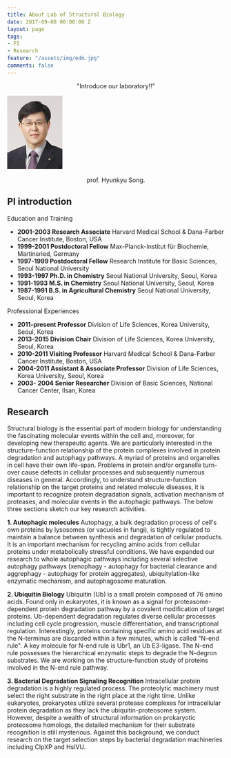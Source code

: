 ```yaml
---
title: About Lab of Structural Biology
date: 2017-09-08 00:00:00 Z
layout: page
tags:
- PI
- Research
feature: "/assets/img/edm.jpg"
comments: false
---
```


<center>"Introduce our laboratory!!"</center>


![ex_screenshot](/assets/img/prof.jpg) <center>prof. Hyunkyu Song.</center>

## PI introduction
Education and Training
* __2001-2003 Research Associate__
  Harvard Medical School & Dana-Farber Cancer Institute, Boston, USA
* __1999-2001 Postdoctoral Fellow__
  Max-Planck-Institut für Biochemie, Martinsried, Germany
* __1997-1999 Postdoctoral Fellow__
  Research Institute for Basic Sciences, Seoul National University
* __1993-1997 Ph.D. in Chemistry__
  Seoul National University, Seoul, Korea
* __1991-1993 M.S. in Chemistry__
  Seoul National University, Seoul, Korea
* __1987-1991 B.S. in Agricultural Chemistry__
  Seoul National University, Seoul, Korea

Professional Experiences
* __2011-present Professor__
  Division of Life Sciences, Korea University, Seoul, Korea
* __2013-2015 Division Chair__
  Division of Life Sciences, Korea University, Seoul, Korea
* __2010-2011 Visiting Professor__
  Harvard Medical School & Dana-Farber Cancer Institute, Boston, USA
* __2004-2011 Assistant & Associate Professor__
  Division of Life Sciences, Korea University, Seoul, Korea
* __2003- 2004 Senior Researcher__
  Division of Basic Sciences, National Cancer Center, Ilsan, Korea


## Research
Structural biology is the essential part of modern biology for understanding the fascinating molecular events within the cell and, moreover, for developing new therapeutic agents. We are particularly interested in the structure-function relationship of the protein complexes involved in protein degradation and autophagy pathways. A myriad of proteins and organelles in cell have their own life-span. Problems in protein and/or organelle turn-over cause defects in cellular processes and subsequently numerous diseases in general. Accordingly, to understand structure-function relationship on the target proteins and related molecule diseases, it is important to recognize protein degradation signals, activation mechanism of proteases, and molecular events in the autophagic pathways. The below three sections sketch our key research activities.

__1. Autophagic molecules__
    Autophagy, a bulk degradation process of cell's own proteins by lysosomes (or vacuoles in fungi), is tightly regulated to maintain a balance between synthesis and degradation of cellular products. It is an important mechanism for recycling amino acids from cellular proteins under metabolically stressful conditions. We have expanded our research to whole autophagic pathways including several selective autophagy pathways (xenophagy - autophagy for bacterial clearance and aggrephagy - autophagy for protein aggregates), ubiquitylation-like enzymatic mechanism, and autophagosome maturation.
    
__2. Ubiquitin Biology__
    Ubiquitin (Ub) is a small protein composed of 76 amino acids. Found only in eukaryotes, it is known as a signal for proteasome-dependent protein degradation pathway by a covalent modification of target proteins. Ub-dependent degradation regulates diverse cellular processes including cell cycle progression, muscle differentiation, and transcriptional regulation. Interestingly, proteins containing specific amino acid residues at the N-terminus are discarded within a few minutes, which is called "N-end rule". A key molecule for N-end rule is Ubr1, an Ub E3-ligase. The N-end rule possesses the hierarchical enzymatic steps to degrade the N-degron substrates. We are working on the structure-function study of proteins involved in the N-end rule pathway.
    
__3. Bacterial Degradation Signaling Recognition__
    Intracellular protein degradation is a highly regulated process. The proteolytic machinery must select the right substrate in the right place at the right time. Unlike eukaryotes, prokaryotes utilize several protease complexes for intracellular protein degradation as they lack the ubiquitin-proteosome system. However, despite a wealth of structural information on prokaryotic proteosome homologs, the detailed mechanism for their substrate recognition is still mysterious. Against this background, we conduct research on the target selection steps by bacterial degradation machineries including ClpXP and HslVU.
    
